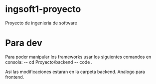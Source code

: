 # ingsoft1-proyecto
Proyecto de ingenieria de software
# Para dev
Para poder manipular los frameworks usar los siguientes comandos en consola:
-- cd Proyecto/backend
-- code .

Asi las modificaciones estaran en la carpeta backend. Analogo para frontend.
